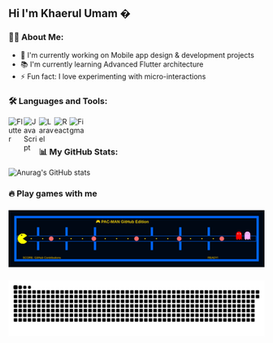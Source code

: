 ## Hi I'm Khaerul Umam �

### 👨‍💻 About Me:

- 🔭 I'm currently working on Mobile app design & development projects
- 📚 I'm currently learning Advanced Flutter architecture
- ⚡ Fun fact: I love experimenting with micro-interactions

### 🛠️ Languages and Tools:

<img align="left" alt="Flutter" width="30px" src="https://cdn.jsdelivr.net/gh/devicons/devicon/icons/flutter/flutter-original.svg" />
<img align="left" alt="JavaScript" width="30px" src="https://cdn.jsdelivr.net/gh/devicons/devicon/icons/javascript/javascript-original.svg" />
<img align="left" alt="Laravel" width="30px" src="https://cdn.jsdelivr.net/gh/devicons/devicon/icons/laravel/laravel-original.svg" />
<img align="left" alt="React" width="30px" src="https://cdn.jsdelivr.net/gh/devicons/devicon/icons/react/react-original.svg" />
<img align="left" alt="Figma" width="30px" src="https://cdn.jsdelivr.net/gh/devicons/devicon/icons/figma/figma-original.svg" />

<br />
<br />

### 📊 My GitHub Stats:

![Anurag's GitHub stats](https://github-readme-stats.vercel.app/api?username=akangumam&show_icons=true&theme=radical)

<h3 align="left">🔥   Play games with me</h3>

###

<picture>
  <source media="(prefers-color-scheme: dark)" srcset="https://raw.githubusercontent.com/akangumam/akangumam/output/pacman-contribution-graph-dark.svg">
  <source media="(prefers-color-scheme: light)" srcset="https://raw.githubusercontent.com/akangumam/akangumam/output/pacman-contribution-graph.svg">
  <img alt="pacman contribution graph" src="https://raw.githubusercontent.com/akangumam/akangumam/output/pacman-contribution-graph.svg">
</picture>

###

<img src="https://raw.githubusercontent.com/akangumam/akangumam/output/snake.svg" alt="Snake animation" />

###
